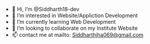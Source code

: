 - 👋 Hi, I’m @Siddharth18-dev
- 👀 I’m interested in Website/Appliction Development
- 🌱 I’m currently learning Web Development
- 💞️ I’m looking to collaborate on my Institute Website
- 📫 contact me at mailto: Siddharthjha069@gmail.com

<!---
Siddharth18-dev/Siddharth18-dev is a ✨ special ✨ repository because its `README.md` (this file) appears on your GitHub profile.
You can click the Preview link to take a look at your changes.
--->
